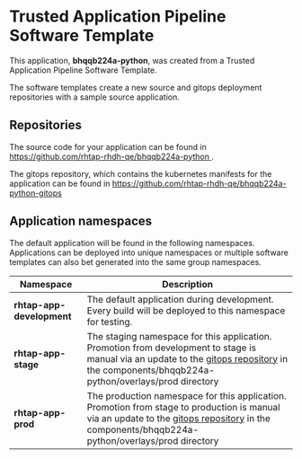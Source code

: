 # Trusted Application Pipeline Software Template

This application, **bhqqb224a-python**, was created from a Trusted Application Pipeline Software Template.

The software templates create a new source and gitops deployment repositories with a sample source application. 

## Repositories

The source code for your application can be found in [https://github.com/rhtap-rhdh-qe/bhqqb224a-python ](https://github.com/rhtap-rhdh-qe/bhqqb224a-python ).
 
The gitops repository, which contains the kubernetes manifests for the application can be found in 
[https://github.com/rhtap-rhdh-qe/bhqqb224a-python-gitops ](https://github.com/rhtap-rhdh-qe/bhqqb224a-python-gitops ) 

## Application namespaces 

The default application will be found in the following namespaces. Applications can be deployed into unique namespaces or multiple software templates can also bet generated into the same group namespaces.  

|  Namespace   |  Description   |  
| -------- | -------- |   
| **rhtap-app-development** | The default application during development. Every build will be deployed to this namespace for testing. | 
| **rhtap-app-stage** | The staging namespace for this application. Promotion from development to stage is manual via an update to the [gitops repository](https://github.com/rhtap-rhdh-qe/bhqqb224a-python-gitops ) in the components/bhqqb224a-python/overlays/prod directory |  
| **rhtap-app-prod** | The production namespace for this application. Promotion from stage to production is manual via an update to the [gitops repository](https://github.com/rhtap-rhdh-qe/bhqqb224a-python-gitops ) in the components/bhqqb224a-python/overlays/prod directory | 
